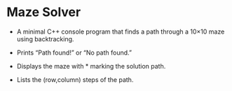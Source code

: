 # Maze Solver

- A minimal C++ console program that finds a path through a 10×10 maze using backtracking.

- Prints “Path found!” or “No path found.”

- Displays the maze with * marking the solution path.

- Lists the (row,column) steps of the path.
